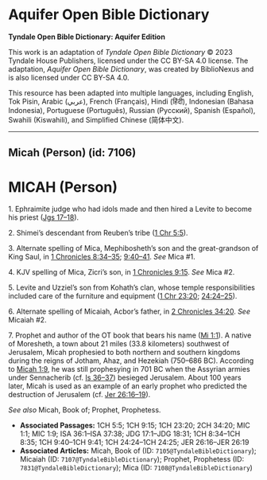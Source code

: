# Aquifer Open Bible Dictionary

**Tyndale Open Bible Dictionary: Aquifer Edition**

This work is an adaptation of *Tyndale Open Bible Dictionary* © 2023 Tyndale House Publishers, licensed under the CC BY\-SA 4\.0 license. The adaptation, *Aquifer Open Bible Dictionary*, was created by BiblioNexus and is also licensed under CC BY\-SA 4\.0\.

This resource has been adapted into multiple languages, including English, Tok Pisin, Arabic (عربي), French (Français), Hindi (हिंदी), Indonesian (Bahasa Indonesia), Portuguese (Português), Russian (Русский), Spanish (Español), Swahili (Kiswahili), and Simplified Chinese (简体中文).



--------------------------------

## Micah (Person) (id: 7106)

MICAH (Person)
==============

1\. Ephraimite judge who had idols made and then hired a Levite to become his priest ([Jgs 17–18](https://ref.ly/Judg17:1-Judg18:31)).

2\. Shimei’s descendant from Reuben’s tribe ([1 Chr 5:5](https://ref.ly/1Chr5:5)).

3\. Alternate spelling of Mica, Mephibosheth’s son and the great\-grandson of King Saul, in [1 Chronicles 8:34–35](https://ref.ly/1Chr8:34-1Chr8:35); [9:40–41](https://ref.ly/1Chr9:40-1Chr9:41). *See* Mica \#1.

4\. KJV spelling of Mica, Zicri’s son, in [1 Chronicles 9:15](https://ref.ly/1Chr9:15). *See* Mica \#2.

5\. Levite and Uzziel’s son from Kohath’s clan, whose temple responsibilities included care of the furniture and equipment ([1 Chr 23:20](https://ref.ly/1Chr23:20); [24:24–25](https://ref.ly/1Chr24:24-1Chr24:25)).

6\. Alternate spelling of Micaiah, Acbor’s father, in [2 Chronicles 34:20](https://ref.ly/2Chr34:20). *See* Micaiah \#2.

7\. Prophet and author of the OT book that bears his name ([Mi 1:1](https://ref.ly/Mic1:1)). A native of Moresheth, a town about 21 miles (33\.8 kilometers) southwest of Jerusalem, Micah prophesied to both northern and southern kingdoms during the reigns of Jotham, Ahaz, and Hezekiah (750–686 BC). According to [Micah 1:9](https://ref.ly/Mic1:9), he was still prophesying in 701 BC when the Assyrian armies under Sennacherib (cf. [Is 36–37](https://ref.ly/Isa36:1-Isa37:38)) besieged Jerusalem. About 100 years later, Micah is used as an example of an early prophet who predicted the destruction of Jerusalem (cf. [Jer 26:16–19](https://ref.ly/Jer26:16-Jer26:19)).

*See also* Micah, Book of; Prophet, Prophetess.

* **Associated Passages:** 1CH 5:5; 1CH 9:15; 1CH 23:20; 2CH 34:20; MIC 1:1; MIC 1:9; ISA 36:1–ISA 37:38; JDG 17:1–JDG 18:31; 1CH 8:34–1CH 8:35; 1CH 9:40–1CH 9:41; 1CH 24:24–1CH 24:25; JER 26:16–JER 26:19
* **Associated Articles:** Micah, Book of (ID: `7105@TyndaleBibleDictionary`); Micaiah (ID: `7107@TyndaleBibleDictionary`); Prophet, Prophetess (ID: `7831@TyndaleBibleDictionary`); Mica (ID: `7108@TyndaleBibleDictionary`)

